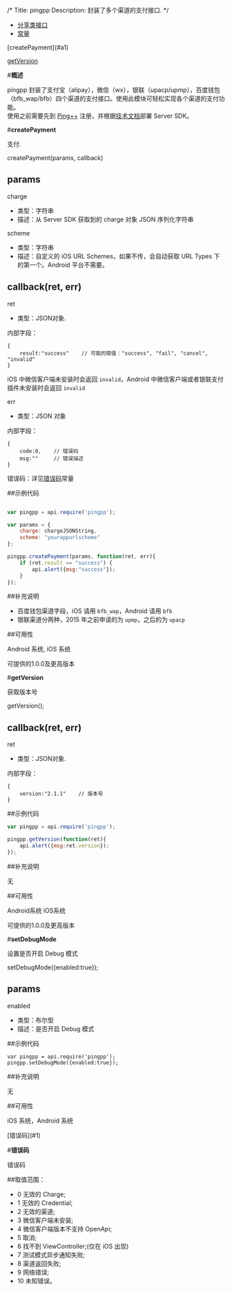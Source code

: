 /*
Title: pingpp
Description: 封装了多个渠道的支付接口.
*/

<ul id="tab" class="clearfix">
	<li class="active"><a href="#method-content">分享类接口</a></li>
	<li><a href="#const-content">常量</a></li>
</ul>
<div id="method-content">

<div class="outline">
[createPayment](#a1)

[getVersion](#a2)
</div>

#**概述**

pingpp 封装了支付宝（alipay），微信（wx），银联（upacp/upmp），百度钱包（bfb_wap/bfb）四个渠道的支付接口。使用此模块可轻松实现各个渠道的支付功能。<br>
使用之前需要先到 [Ping++](https://pingxx.com) 注册，并根据[技术文档](https://pingxx.com/document)部署 Server SDK。


#**createPayment**<div id="a1"></div>

支付.

createPayment(params, callback)

## params

charge

- 类型：字符串
- 描述：从 Server SDK 获取到的 charge 对象 JSON 序列化字符串

scheme

- 类型：字符串
- 描述：自定义的 iOS URL Schemes，如果不传，会自动获取 URL Types 下的第一个。Android 平台不需要。

## callback(ret, err)

ret

- 类型：JSON对象.

内部字段：

```
{
    result:"success"    // 可能的取值："success", "fail", "cancel", "invalid"
}
```
iOS 中微信客户端未安装时会返回 `invalid`，Android 中微信客户端或者银联支付插件未安装时会返回 `invalid`

err

- 类型：JSON 对象

内部字段：

```
{
    code:0,    // 错误码
    msg:""     // 错误描述
}
```


错误码：详见[错误码](!Constant)常量

##示例代码

```js

var pingpp = api.require('pingpp');

var params = {
    charge: chargeJSONString,
    scheme: "yourappurlscheme"
};

pingpp.createPayment(params, function(ret, err){
    if (ret.result == "success") {
        api.alert({msg:"success"});
    }
});
```

##补充说明

- 百度钱包渠道字段，iOS 请用 `bfb_wap`，Android 请用 `bfb`
- 银联渠道分两种，2015 年之前申请的为 `upmp`，之后的为 `upacp`

##可用性

Android 系统, iOS 系统

可提供的1.0.0及更高版本


#**getVersion**<div id="a2"></div>

获取版本号

getVersion();

## callback(ret, err)

ret

- 类型：JSON对象.

内部字段：


```
{
    version:"2.1.1"    // 版本号
}
```

##示例代码

```js
var pingpp = api.require('pingpp');

pingpp.getVersion(function(ret){
    api.alert({msg:ret.version});
});
```

##补充说明

无

##可用性

Android系统  iOS系统

可提供的1.0.0及更高版本



#**setDebugMode**<div id="a2"></div>

设置是否开启 Debug 模式

setDebugMode({enabled:true});

## params

enabled
- 类型：布尔型
- 描述：是否开启 Debug 模式

##示例代码
```
var pingpp = api.require('pingpp');
pingpp.setDebugMode({enabled:true});
```

##补充说明

无

##可用性

iOS 系统，Android 系统

</div>

<div id="const-content">

<div class="outline">
[错误码](#1)
</div>

#**错误码**<div id="1"></div>

错误码

##取值范围：

- 0 无效的 Charge;
- 1 无效的 Credential;
- 2 无效的渠道;
- 3 微信客户端未安装;
- 4 微信客户端版本不支持 OpenApi;
- 5 取消;
- 6 找不到 ViewController;(仅在 iOS 出现)
- 7 测试模式异步通知失败;
- 8 渠道返回失败;
- 9 网络错误;
- 10 未知错误。